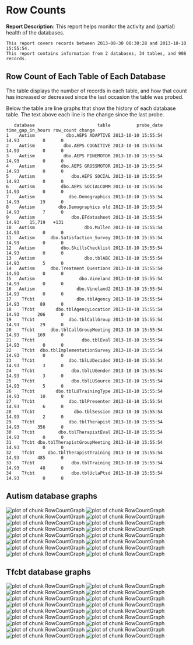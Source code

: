 <!-- Specify the report's official name, goal & description. -->
# Row Counts
**Report Description**: This report helps monitor the activity and (partial) health of the databases.



<!-- Point knitr to the underlying code file so it knows where to look for the chunks. -->



<!-- Load the packages.  Suppress the output when loading packages. --> 



<!-- Load any Global Functions declared in the R file.  Suppress the output. --> 



<!-- Declare any global functions specific to a Rmd output.  Suppress the output. --> 


<!-- Load the dataset.   -->


<!-- Tweak the dataset.   -->




```
This report covers records between 2013-08-30 00:30:28 and 2013-10-10 15:55:54.
This report contains information from 2 databases, 34 tables, and 908 records.
```


## Row Count of Each Table of Each Database
The table displays the number of records in each table, and how that count has increased or decreased since the last occasion the table was probed.

Below the table are line graphs that show the history of each database table.  The text above each line is the change since the last probe.


```
   database                        table          probe_date time_gap_in_hours row_count change
1    Autism            dbo.AEPS ADAPTIVE 2013-10-10 15:55:54             14.93         0      0
2    Autism           dbo.AEPS COGNITIVE 2013-10-10 15:55:54             14.93         0      0
3    Autism           dbo.AEPS FINEMOTOR 2013-10-10 15:55:54             14.93         0      0
4    Autism          dbo.AEPS GROSSMOTOR 2013-10-10 15:55:54             14.93         0      0
5    Autism              dbo.AEPS SOCIAL 2013-10-10 15:55:54             14.93         0      0
6    Autism          dbo.AEPS SOCIALCOMM 2013-10-10 15:55:54             14.93         0      0
7    Autism             dbo.Demographics 2013-10-10 15:55:54             14.93        19      0
8    Autism         dbo.Demographics old 2013-10-10 15:55:54             14.93         7      0
9    Autism              dbo.EFdatasheet 2013-10-10 15:55:54             14.93    15,719   +131
10   Autism                   dbo.Mullen 2013-10-10 15:55:54             14.93         0      0
11   Autism      dbo.Satisfaction_Survey 2013-10-10 15:55:54             14.93         0      0
12   Autism          dbo.SkillsChecklist 2013-10-10 15:55:54             14.93         0      0
13   Autism                   dbo.tblABC 2013-10-10 15:55:54             14.93         5      0
14   Autism      dbo.Treatment Questions 2013-10-10 15:55:54             14.93         0      0
15   Autism                 dbo.Vineland 2013-10-10 15:55:54             14.93         0      0
16   Autism                dbo.Vineland2 2013-10-10 15:55:54             14.93         0      0
17    Tfcbt                dbo.tblAgency 2013-10-10 15:55:54             14.93        89      0
18    Tfcbt        dbo.tblAgencyLocation 2013-10-10 15:55:54             14.93       206      0
19    Tfcbt             dbo.tblCallGroup 2013-10-10 15:55:54             14.93        29      0
20    Tfcbt      dbo.tblCallGroupMeeting 2013-10-10 15:55:54             14.93       169      0
21    Tfcbt                  dbo.tblEval 2013-10-10 15:55:54             14.93         0      0
22    Tfcbt  dbo.tblImplementationSurvey 2013-10-10 15:55:54             14.93         0      0
23    Tfcbt             dbo.tblLUDecided 2013-10-10 15:55:54             14.93         3      0
24    Tfcbt              dbo.tblLUGender 2013-10-10 15:55:54             14.93         3      0
25    Tfcbt              dbo.tblLUSource 2013-10-10 15:55:54             14.93         5      0
26    Tfcbt        dbo.tblLUTrainingType 2013-10-10 15:55:54             14.93        10      0
27    Tfcbt             dbo.tblPresenter 2013-10-10 15:55:54             14.93         6      0
28    Tfcbt               dbo.tblSession 2013-10-10 15:55:54             14.93         2      0
29    Tfcbt             dbo.tblTherapist 2013-10-10 15:55:54             14.93       356      0
30    Tfcbt         dbo.tblTherapistEval 2013-10-10 15:55:54             14.93         0      0
31    Tfcbt dbo.tblTherapistGroupMeeting 2013-10-10 15:55:54             14.93         0      0
32    Tfcbt     dbo.tblTherapistTraining 2013-10-10 15:55:54             14.93       485      0
33    Tfcbt              dbo.tblTraining 2013-10-10 15:55:54             14.93        48      0
34    Tfcbt              dbo.tblUclaPtsd 2013-10-10 15:55:54             14.93         0      0
```



## Autism  database graphs
![plot of chunk RowCountGraph](FigureRmd/RowCountGraph1.png) ![plot of chunk RowCountGraph](FigureRmd/RowCountGraph2.png) ![plot of chunk RowCountGraph](FigureRmd/RowCountGraph3.png) ![plot of chunk RowCountGraph](FigureRmd/RowCountGraph4.png) ![plot of chunk RowCountGraph](FigureRmd/RowCountGraph5.png) ![plot of chunk RowCountGraph](FigureRmd/RowCountGraph6.png) ![plot of chunk RowCountGraph](FigureRmd/RowCountGraph7.png) ![plot of chunk RowCountGraph](FigureRmd/RowCountGraph8.png) ![plot of chunk RowCountGraph](FigureRmd/RowCountGraph9.png) ![plot of chunk RowCountGraph](FigureRmd/RowCountGraph10.png) ![plot of chunk RowCountGraph](FigureRmd/RowCountGraph11.png) ![plot of chunk RowCountGraph](FigureRmd/RowCountGraph12.png) ![plot of chunk RowCountGraph](FigureRmd/RowCountGraph13.png) ![plot of chunk RowCountGraph](FigureRmd/RowCountGraph14.png) ![plot of chunk RowCountGraph](FigureRmd/RowCountGraph15.png) ![plot of chunk RowCountGraph](FigureRmd/RowCountGraph16.png) 
## Tfcbt  database graphs
![plot of chunk RowCountGraph](FigureRmd/RowCountGraph17.png) ![plot of chunk RowCountGraph](FigureRmd/RowCountGraph18.png) ![plot of chunk RowCountGraph](FigureRmd/RowCountGraph19.png) ![plot of chunk RowCountGraph](FigureRmd/RowCountGraph20.png) ![plot of chunk RowCountGraph](FigureRmd/RowCountGraph21.png) ![plot of chunk RowCountGraph](FigureRmd/RowCountGraph22.png) ![plot of chunk RowCountGraph](FigureRmd/RowCountGraph23.png) ![plot of chunk RowCountGraph](FigureRmd/RowCountGraph24.png) ![plot of chunk RowCountGraph](FigureRmd/RowCountGraph25.png) ![plot of chunk RowCountGraph](FigureRmd/RowCountGraph26.png) ![plot of chunk RowCountGraph](FigureRmd/RowCountGraph27.png) ![plot of chunk RowCountGraph](FigureRmd/RowCountGraph28.png) ![plot of chunk RowCountGraph](FigureRmd/RowCountGraph29.png) ![plot of chunk RowCountGraph](FigureRmd/RowCountGraph30.png) ![plot of chunk RowCountGraph](FigureRmd/RowCountGraph31.png) ![plot of chunk RowCountGraph](FigureRmd/RowCountGraph32.png) ![plot of chunk RowCountGraph](FigureRmd/RowCountGraph33.png) ![plot of chunk RowCountGraph](FigureRmd/RowCountGraph34.png) 

